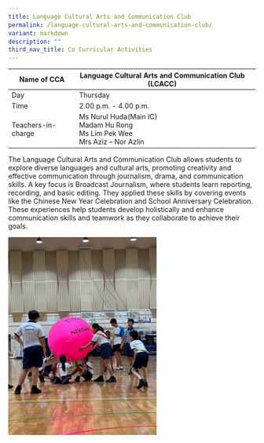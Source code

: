 ```yaml
---
title: Language Cultural Arts and Communication Club
permalink: /language-cultural-arts-and-communication-club/
variant: markdown
description: ""
third_nav_title: Co Curricular Activities
---
```

|Name of CCA|Language Cultural Arts and Communication Club (LCACC)|  |
| -------- | ------- | --------------- |
|Day | Thursday | 
| Time |2.00 p.m. - 4.00 p.m. 
|Teachers-in-charge |Ms Nurul Huda(Main IC)<br> Madam Hu Rong<br>Ms Lim Pek Wee<br>Mrs Aziz – Nor Azlin


<p style="box-sizing: inherit; font-size: 1em;">The Language Cultural Arts and Communication Club allows students to explore diverse languages and cultural arts, promoting creativity and effective communication through journalism, drama, and communication skills. A key focus is Broadcast Journalism, where students learn reporting, recording, and basic editing. They applied these skills by covering events like the Chinese New Year Celebration and School Anniversary Celebration. These experiences help students develop holistically and enhance communication skills and teamwork as they collaborate to achieve their goals.  </p>


<img src="/images/CoCurricularActivities/Sports%20Club/Sports_Club_1.jpg" style="width:60%">
